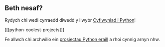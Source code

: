 ## Beth nesaf?

Rydych chi wedi cyrraedd diwedd y llwybr [Cyflwyniad i Python](https://projects.raspberrypi.org/en/pathways/python-intro)!

[[[python-coolest-projects]]]

Fe allwch chi archwilio ein [prosiectau Python eraill](https://projects.raspberrypi.org/en/projects?software%5B%5D=python) a rhoi cynnig arnyn nhw.
